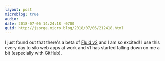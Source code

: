 ```yaml
---
layout: post
microblog: true
audio: 
date: 2018-07-06 14:24:18 -0700
guid: http://jsorge.micro.blog/2018/07/06/212418.html
---
```

I just found out that there's a beta of [Fluid v2](https://fluidapp.com/beta/) and I am so excited! I use this every day to silo web apps at work and v1 has started falling down on me a bit (especially with GitHub).
